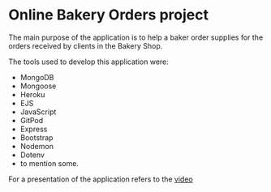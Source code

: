# Online Bakery Orders project
The main purpose of the application is to help a baker order supplies for the orders received by clients in the Bakery Shop.

The tools used to develop this application were:
- MongoDB
- Mongoose
- Heroku
- EJS
- JavaScript
- GitPod
- Express
- Bootstrap
- Nodemon
- Dotenv
- to mention some.

For a presentation of the application refers to the [video](https://youtu.be/Vw7yyQhqdxg)

